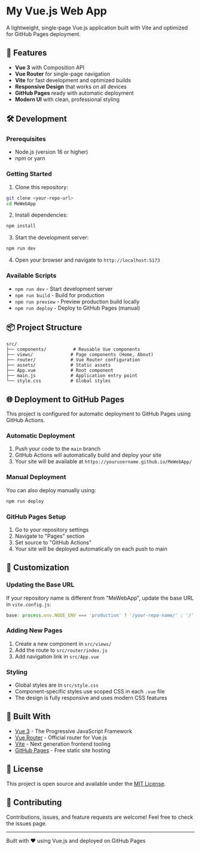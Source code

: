 # My Vue.js Web App

A lightweight, single-page Vue.js application built with Vite and optimized for GitHub Pages deployment.

## 🚀 Features

- **Vue 3** with Composition API
- **Vue Router** for single-page navigation
- **Vite** for fast development and optimized builds
- **Responsive Design** that works on all devices
- **GitHub Pages** ready with automatic deployment
- **Modern UI** with clean, professional styling

## 🛠️ Development

### Prerequisites

- Node.js (version 16 or higher)
- npm or yarn

### Getting Started

1. Clone this repository:
```bash
git clone <your-repo-url>
cd MeWebApp
```

2. Install dependencies:
```bash
npm install
```

3. Start the development server:
```bash
npm run dev
```

4. Open your browser and navigate to `http://localhost:5173`

### Available Scripts

- `npm run dev` - Start development server
- `npm run build` - Build for production
- `npm run preview` - Preview production build locally
- `npm run deploy` - Deploy to GitHub Pages (manual)

## 📦 Project Structure

```
src/
├── components/          # Reusable Vue components
├── views/              # Page components (Home, About)
├── router/             # Vue Router configuration
├── assets/             # Static assets
├── App.vue             # Root component
├── main.js             # Application entry point
└── style.css           # Global styles
```

## 🌐 Deployment to GitHub Pages

This project is configured for automatic deployment to GitHub Pages using GitHub Actions.

### Automatic Deployment

1. Push your code to the `main` branch
2. GitHub Actions will automatically build and deploy your site
3. Your site will be available at `https://yourusername.github.io/MeWebApp/`

### Manual Deployment

You can also deploy manually using:

```bash
npm run deploy
```

### GitHub Pages Setup

1. Go to your repository settings
2. Navigate to "Pages" section
3. Set source to "GitHub Actions"
4. Your site will be deployed automatically on each push to main

## 🎨 Customization

### Updating the Base URL

If your repository name is different from "MeWebApp", update the base URL in `vite.config.js`:

```javascript
base: process.env.NODE_ENV === 'production' ? '/your-repo-name/' : '/'
```

### Adding New Pages

1. Create a new component in `src/views/`
2. Add the route to `src/router/index.js`
3. Add navigation link in `src/App.vue`

### Styling

- Global styles are in `src/style.css`
- Component-specific styles use scoped CSS in each `.vue` file
- The design is fully responsive and uses modern CSS features

## 🔧 Built With

- [Vue 3](https://vuejs.org/) - The Progressive JavaScript Framework
- [Vue Router](https://router.vuejs.org/) - Official router for Vue.js
- [Vite](https://vitejs.dev/) - Next generation frontend tooling
- [GitHub Pages](https://pages.github.com/) - Free static site hosting

## 📄 License

This project is open source and available under the [MIT License](LICENSE).

## 🤝 Contributing

Contributions, issues, and feature requests are welcome! Feel free to check the issues page.

---

Built with ❤️ using Vue.js and deployed on GitHub Pages
